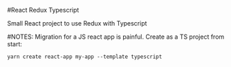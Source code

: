 #React Redux Typescript

Small React project to use Redux with Typescript

#NOTES:
Migration for a JS react app is painful.
Create as a TS project from start:

```
yarn create react-app my-app --template typescript
```
